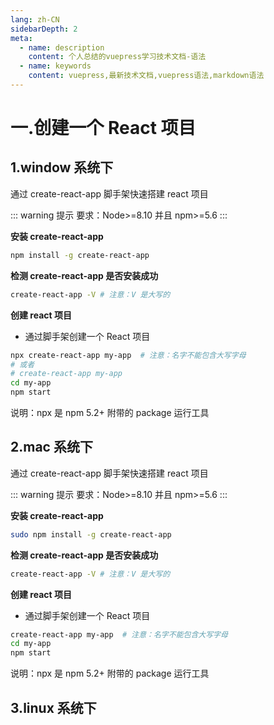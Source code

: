 ```yaml
---
lang: zh-CN
sidebarDepth: 2
meta:
  - name: description
    content: 个人总结的vuepress学习技术文档-语法
  - name: keywords
    content: vuepress,最新技术文档,vuepress语法,markdown语法
---
```


# 一.创建一个 React 项目

## 1.window 系统下

通过 create-react-app 脚手架快速搭建 react 项目

::: warning 提示
要求：Node>=8.10 并且 npm>=5.6
:::

**安装 create-react-app**

```bash
npm install -g create-react-app
```

**检测 create-react-app 是否安装成功**

```bash
create-react-app -V # 注意：V 是大写的
```

**创建 react 项目**

- 通过脚手架创建一个 React 项目

```bash
npx create-react-app my-app  # 注意：名字不能包含大写字母
# 或者
# create-react-app my-app 
cd my-app
npm start
```

说明：npx 是 npm 5.2+ 附带的 package 运行工具

## 2.mac 系统下

通过 create-react-app 脚手架快速搭建 react 项目

::: warning 提示
要求：Node>=8.10 并且 npm>=5.6
:::

**安装 create-react-app**

```bash
sudo npm install -g create-react-app
```

**检测 create-react-app 是否安装成功**

```bash
create-react-app -V # 注意：V 是大写的
```

**创建 react 项目**

- 通过脚手架创建一个 React 项目

```bash
create-react-app my-app  # 注意：名字不能包含大写字母
cd my-app
npm start
```

说明：npx 是 npm 5.2+ 附带的 package 运行工具

## 3.linux 系统下
